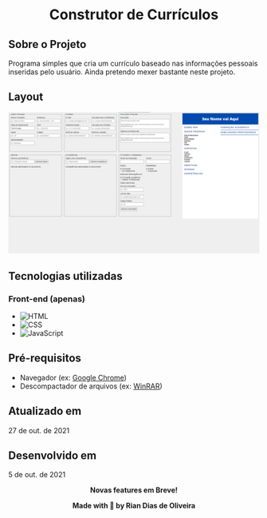<h1 align="center">Construtor de Currículos</h1>

## Sobre o Projeto

Programa simples que cria um currículo baseado nas informações pessoais inseridas pelo usuário. Ainda pretendo mexer bastante neste projeto.

## Layout

![Imagem demonstrativa do projeto](demo/layout.png)

## Tecnologias utilizadas

### Front-end (apenas)

* ![HTML](https://camo.githubusercontent.com/c8d13e1c596a6726b1da8475a9299fac133f95ef009083b48be01f975a44987e/68747470733a2f2f696d672e736869656c64732e696f2f62616467652f2d48544d4c2d3035313232413f7374796c653d666c6174266c6f676f3d48544d4c35)<br>
* ![CSS](https://img.shields.io/badge/-CSS-05122A?style=flat&logo=CSS3&logoColor=1572B6)<br>
* ![JavaScript](https://img.shields.io/badge/-JavaScript-05122A?style=flat&logo=javascript)

## Pré-requisitos

* Navegador (ex: [Google Chrome](https://www.google.com/intl/pt-BR/chrome/))
* Descompactador de arquivos (ex: [WinRAR](https://www.win-rar.com/start.html?&L=0))

## Atualizado em

27 de out. de 2021

## Desenvolvido em

5 de out. de 2021

<p align="center"><strong>Novas features em Breve!<strong></p>

<p align="center">Made with 💙 by Rian Dias de Oliveira</p>